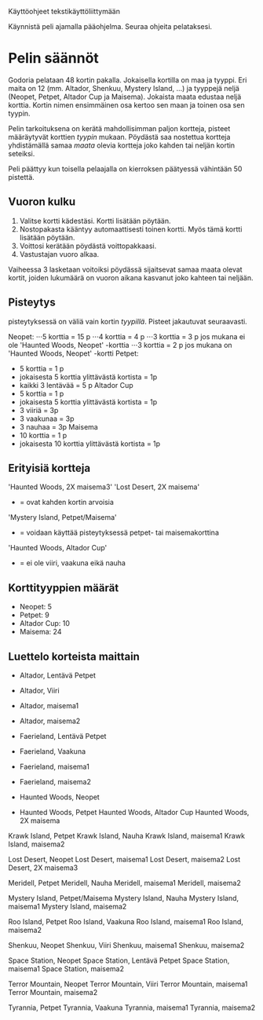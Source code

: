 Käyttöohjeet tekstikäyttöliittymään

Käynnistä peli ajamalla pääohjelma. Seuraa ohjeita pelataksesi.

# Pelin säännöt
Godoria pelataan 48 kortin pakalla. Jokaisella kortilla on maa ja tyyppi. Eri maita on 12 
(mm. Altador, Shenkuu, Mystery Island, ...) ja tyyppejä neljä (Neopet, Petpet, Altador Cup ja Maisema). 
Jokaista maata edustaa neljä korttia. Kortin nimen ensimmäinen osa kertoo sen maan ja toinen osa sen tyypin.

Pelin tarkoituksena on kerätä mahdollisimman paljon kortteja, pisteet määräytyvät korttien *tyypin* mukaan. 
Pöydästä saa nostettua kortteja yhdistämällä samaa *maata* olevia kortteja joko kahden tai neljän kortin seteiksi.

Peli päättyy kun toisella pelaajalla on kierroksen päätyessä vähintään 50 pistettä.

## Vuoron kulku
1. Valitse kortti kädestäsi. Kortti lisätään pöytään.
2. Nostopakasta kääntyy automaattisesti toinen kortti. Myös tämä kortti lisätään pöytään.
3. Voittosi kerätään pöydästä voittopakkaasi.
4. Vastustajan vuoro alkaa.

Vaiheessa 3 lasketaan voitoiksi pöydässä sijaitsevat samaa maata olevat kortit, joiden lukumäärä on vuoron aikana kasvanut joko kahteen tai neljään.

## Pisteytys

pisteytyksessä on väliä vain kortin *tyypillä*. Pisteet jakautuvat seuraavasti.

Neopet:
⋅⋅⋅5 korttia = 15 p
⋅⋅⋅4 korttia = 4 p
⋅⋅⋅3 korttia = 3 p  jos mukana ei ole 'Haunted Woods, Neopet' -korttia
⋅⋅⋅3 korttia = 2 p  jos mukana on 'Haunted Woods, Neopet' -kortti
Petpet:
-  5 korttia = 1 p
-  jokaisesta 5 korttia ylittävästä kortista = 1p
-  kaikki 3 lentävää = 5 p
Altador Cup
-  5 korttia = 1 p
-  jokaisesta 5 korttia ylittävästä kortista = 1p
-  3 viiriä = 3p
-  3 vaakunaa = 3p
-  3 nauhaa = 3p
Maisema
-  10 korttia = 1 p
-  jokaisesta 10 korttia ylittävästä kortista = 1p
  
## Erityisiä kortteja

'Haunted Woods, 2X maisema3'
'Lost Desert, 2X maisema'
-    = ovat kahden kortin arvoisia

'Mystery Island, Petpet/Maisema'
-    = voidaan käyttää pisteytyksessä petpet- tai maisemakorttina
  
'Haunted Woods, Altador Cup'
-    = ei ole viiri, vaakuna eikä nauha

## Korttityyppien määrät

- Neopet: 5
- Petpet: 9
- Altador Cup: 10
- Maisema: 24

## Luettelo korteista maittain

- Altador, Lentävä Petpet
- Altador, Viiri
- Altador, maisema1
- Altador, maisema2

- Faerieland, Lentävä Petpet
- Faerieland, Vaakuna
- Faerieland, maisema1
- Faerieland, maisema2

- Haunted Woods, Neopet
- Haunted Woods, Petpet
Haunted Woods, Altador Cup
Haunted Woods, 2X maisema

Krawk Island, Petpet
Krawk Island, Nauha
Krawk Island, maisema1
Krawk Island, maisema2

Lost Desert, Neopet
Lost Desert, maisema1
Lost Desert, maisema2
Lost Desert, 2X maisema3

Meridell, Petpet
Meridell, Nauha
Meridell, maisema1
Meridell, maisema2

Mystery Island, Petpet/Maisema
Mystery Island, Nauha
Mystery Island, maisema1
Mystery Island, maisema2

Roo Island, Petpet
Roo Island, Vaakuna
Roo Island, maisema1
Roo Island, maisema2

Shenkuu, Neopet
Shenkuu, Viiri
Shenkuu, maisema1
Shenkuu, maisema2

Space Station, Neopet
Space Station, Lentävä Petpet
Space Station, maisema1
Space Station, maisema2

Terror Mountain, Neopet
Terror Mountain, Viiri
Terror Mountain, maisema1
Terror Mountain, maisema2

Tyrannia, Petpet
Tyrannia, Vaakuna
Tyrannia, maisema1
Tyrannia, maisema2
